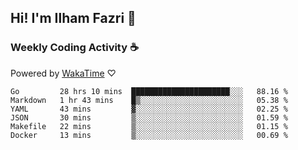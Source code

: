 ## Hi! I'm Ilham Fazri 👋

### Weekly Coding Activity ☕
Powered by [WakaTime](https://wakatime.com/) ♡
<!--START_SECTION:waka-->

```text
Go         28 hrs 10 mins  ██████████████████████░░░   88.16 %
Markdown   1 hr 43 mins    █▒░░░░░░░░░░░░░░░░░░░░░░░   05.38 %
YAML       43 mins         ▓░░░░░░░░░░░░░░░░░░░░░░░░   02.25 %
JSON       30 mins         ▒░░░░░░░░░░░░░░░░░░░░░░░░   01.59 %
Makefile   22 mins         ▒░░░░░░░░░░░░░░░░░░░░░░░░   01.15 %
Docker     13 mins         ▒░░░░░░░░░░░░░░░░░░░░░░░░   00.69 %
```

<!--END_SECTION:waka-->
